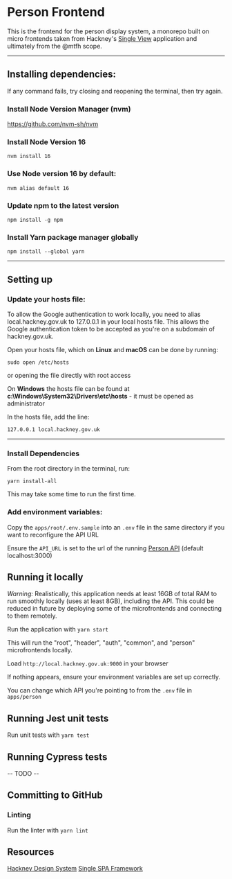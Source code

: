 # Person Frontend

This is the frontend for the person display system, a monorepo built on micro frontends taken from Hackney's [Single View](https://github.com/LBHackney-IT/single-view-frontend) application and ultimately from the @mtfh scope.

<hr>

## Installing dependencies:
If any command fails, try closing and reopening the terminal, then try again.

### Install Node Version Manager (nvm)
https://github.com/nvm-sh/nvm

### Install Node Version 16

`nvm install 16`

### Use Node version 16 by default:

`nvm alias default 16`

### Update npm to the latest version

`npm install -g npm`

### Install Yarn package manager globally

`npm install --global yarn`

<hr>

## Setting up
### Update your hosts file:
To allow the Google authentication to work locally, you need to alias local.hackney.gov.uk to 127.0.0.1 in your local hosts file. This allows the Google authentication token to be accepted as you're on a subdomain of hackney.gov.uk.

Open your hosts file, which on **Linux** and **macOS** can be done by running:

`sudo open /etc/hosts`

or opening the file directly with root access

On **Windows** the hosts file can be found at **c:\Windows\System32\Drivers\etc\hosts** - it must be opened as administrator

In the hosts file, add the line: 

`127.0.0.1 local.hackney.gov.uk`

<hr>

### Install Dependencies 

From the root directory in the terminal, run:

`yarn install-all`

This may take some time to run the first time.

### Add environment variables:
Copy the `apps/root/.env.sample` into an `.env` file in the same directory if you want to reconfigure the API URL

Ensure the `API_URL` is set to the url of the running [Person API](https://github.com/adamtry/assessment-person-api) (default localhost:3000)

## Running it locally

*Warning:* Realistically, this application needs at least 16GB of total RAM to run smoothly locally (uses at least 8GB), including the API. This could be reduced in future by deploying some of the microfrontends and connecting to them remotely.

Run the application with `yarn start`

This will run the "root", "header", "auth", "common", and "person" microfrontends locally.

Load `http://local.hackney.gov.uk:9000` in your browser

If nothing appears, ensure your environment variables are set up correctly.

You can change which API you're pointing to from the `.env` file in `apps/person`

## Running Jest unit tests

Run unit tests with `yarn test`


## Running Cypress tests

 -- TODO --

## Committing to GitHub
### Linting
Run the linter with `yarn lint`

## Resources

[Hackney Design System](https://design-system.hackney.gov.uk/developing/installing-from-npm/)
[Single SPA Framework](https://single-spa.js.org/docs/getting-started-overview)
